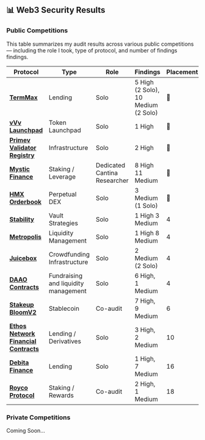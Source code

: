 ## 📊 Web3 Security Results

### Public Competitions

This table summarizes my audit results across various public competitions — including the role I took, type of protocol, and number of findings findings.

| **Protocol**                                  | **Type**                 | **Role**     | **Findings**                        | **Placement** |
|----------------------------------------------|--------------------------|--------------|-------------------------------------|----------------|
| [**TermMax**](https://cantina.xyz/competitions/5c4a63a2-e744-43bd-b38b-d0063c117765)                                   | Lending      | Solo         | 5 High (2 Solo), 10 Medium (2 Solo) | 🥇          |
| [**vVv Launchpad**](https://audits.sherlock.xyz/contests/647?filter=questions)                             | Token Launchpad       | Solo         | 1 High                              | 🥇          |
| [**Primev Validator Registry**](https://cantina.xyz/competitions/e92be0b9-b4f2-4bf2-9544-ae285fcfc02d)                             | Infrastructure       | Solo         | 2 High                              | 🥇          |
| [**Mystic Finance**](https://cantina.xyz/competitions/c160af78-28f8-47f7-9926-889b3864c6d8)                             | Staking / Leverage       | Dedicated Cantina Researcher         | 8 High 11 Medium                              | 🥇         |
| [**HMX Orderbook**](https://cantina.xyz/competitions/68d65682-ed04-48aa-969d-09a335de3748)                             | Perpetual DEX            | Solo         | 3 Medium (1 Solo)                   | 🥈        |
| [**Stability**](https://cantina.xyz/competitions/8d7bdfb9-cf19-4294-95d0-763af5d425b4)                                  | Vault Strategies | Solo      | 1 High 3 Medium                     | 4            |
| [**Metropolis**](https://cantina.xyz/competitions/076935b1-2706-48c6-bf0a-b3656aa24194)                                  | Liquidity Management | Solo      | 1 High 8 Medium                     | 4            |
| [**Juicebox**](https://cantina.xyz/competitions/8d7bdfb9-cf19-4294-95d0-763af5d425b4)                                  | Crowdfunding Infrastructure | Solo      | 2 Medium (2 Solo)                     | 4            |
| [**DAAO Contracts**](https://cantina.xyz/competitions/bd43bdd1-bc7f-473b-96c0-d35d37f3db33)                            | Fundraising and liquidity management      | Solo     | 6 High, 1 Medium                    | 4            |
| [**Stakeup BloomV2**](https://cantina.xyz/competitions/61087007-c7e9-4c4e-9d90-4e118933fecf)                           | Stablecoin           | Co-audit     | 7 High, 9 Medium                    | 6          |
| [**Ethos Network Financial Contracts**](https://audits.sherlock.xyz/contests/675)         | Lending / Derivatives    | Solo         | 3 High, 2 Medium                    | 10           |
| [**Debita Finance**](https://audits.sherlock.xyz/contests/627)                            | Lending                  | Solo         | 1 High, 7 Medium                    | 16           |
| [**Royco Protocol**](https://cantina.xyz/competitions/fadb5a8f-e39c-4a6b-89f6-a03858bb8602)                            | Staking / Rewards        | Co-audit     | 2 High, 1 Medium                    | 18           |


### Private Competitions

Coming Soon...
